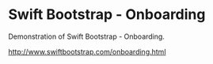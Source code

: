 # Swift Bootstrap - Onboarding
Demonstration of Swift Bootstrap - Onboarding.

http://www.swiftbootstrap.com/onboarding.html
